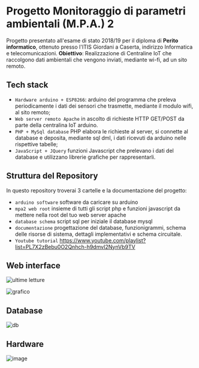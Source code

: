 # Progetto Monitoraggio di parametri ambientali (M.P.A.) 2
Progetto presentato all'esame di stato 2018/19 per il diploma di **Perito informatico**, ottenuto presso l'ITIS Giordani a Caserta, indirizzo Informatica e telecomunicazioni.
**Obiettivo**: Realizzazione di Centraline IoT che raccolgono dati ambientali che vengono inviati, mediante wi-fi, ad un sito remoto.
## Tech stack
-	`Hardware arduino + ESP8266`: arduino del programma che preleva periodicamente i dati dei sensori che trasmette, mediante il modulo wifi, al sito remoto;
-	`Web server remoto Apache` in ascolto di richieste HTTP GET/POST da parte della centralina IoT arduino.
-	`PHP + MySql database` PHP elabora le richieste al server, si connette al database e deposita, mediante sql dml, i dati ricevuti da arduino nelle rispettive tabelle;
-	`JavaScript + JQuery` funzioni Javascript che prelevano i dati del database e utilizzano librerie grafiche per rappresentarli.
## Struttura del Repository
In questo repository troverai 3 cartelle e la documentazione del progetto:
- `arduino software` software da caricare su arduino
- `mpa2 web root` insieme di tutti gli script php e funzioni javascript da mettere nella root del tuo web server apache
- `database schema` script sql per iniziale il database mysql
- `documentazione` progettazione del database, funzionigrammi, schema delle risorse di sistema, dettagli implementativi e schema circuitale.
- `Youtube tutorial` https://www.youtube.com/playlist?list=PL7X2zBebu0O2Qnhch-h9dmvI2NynVb9TV
## Web interface
![ultime letture](https://github.com/AlessandroBonomo28/MPA-2/assets/75626033/1f8505ac-53ed-4620-8d09-648e2b2e1399)

![grafico](https://github.com/AlessandroBonomo28/MPA-2/assets/75626033/7ff6f688-d7bf-4b39-8076-7bff8f723285)
## Database
![db](https://github.com/AlessandroBonomo28/MPA-2/assets/75626033/5108958d-7d99-44f7-9cec-06c034111826)
## Hardware
![image](https://github.com/AlessandroBonomo28/MPA-2/assets/75626033/69539430-509d-4667-a65e-8a0fc8f55dde)



